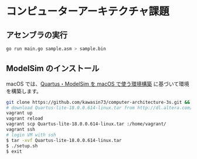 # コンピューターアーキテクチャ課題

## アセンブラの実行

```bash
go run main.go sample.asm > sample.bin
```

## ModelSim のインストール

macOS では、[Quartus・ModelSim を macOS で使う環境構築](https://qiita.com/kawasin73/items/f89aba6bc1dee39c3863) に基づいて環境を構築します。

```bash
git clone https://github.com/kawasin73/computer-architecture-3s.git && cd computer-architecture-3s
# download Quartus-lite-18.0.0.614-linux.tar from http://dl.altera.com/?edition=lite
vagrant up
vagrant reload
vagrant scp Quartus-lite-18.0.0.614-linux.tar :/home/vagrant/
vagrant ssh
# login VM with ssh
$ tar -xvf Quartus-lite-18.0.0.614-linux.tar
$ ./setup.sh
$ exit
```
